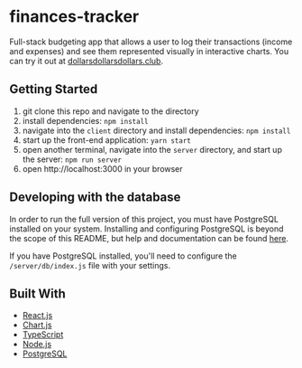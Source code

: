 # finances-tracker

Full-stack budgeting app that allows a user to log their transactions (income and expenses) and see them represented visually in interactive charts.  You can try it out at [dollarsdollarsdollars.club](https://dollarsdollarsdollars.club). 

## Getting Started

1. git clone this repo and navigate to the directory
2. install dependencies: `npm install`
3. navigate into the `client` directory and install dependencies: `npm install`
4. start up the front-end application: `yarn start`
5. open another terminal, navigate into the `server` directory, and start up the server: `npm run server`
6. open http://localhost:3000 in your browser

## Developing with the database

In order to run the full version of this project, you must have PostgreSQL installed on your system.  Installing and configuring PostgreSQL is beyond the scope of this README, but help and documentation can be found [here](https://postgresql.org).

If you have PostgreSQL installed, you'll need to configure the `/server/db/index.js` file with your settings.

## Built With

* [React.js](https://reactjs.org/)
* [Chart.js](https://www.chartjs.org/)
* [TypeScript](https://www.typescriptlang.org/)
* [Node.js](https://nodejs.org/en/)
* [PostgreSQL](https://www.postgresql.org/)
